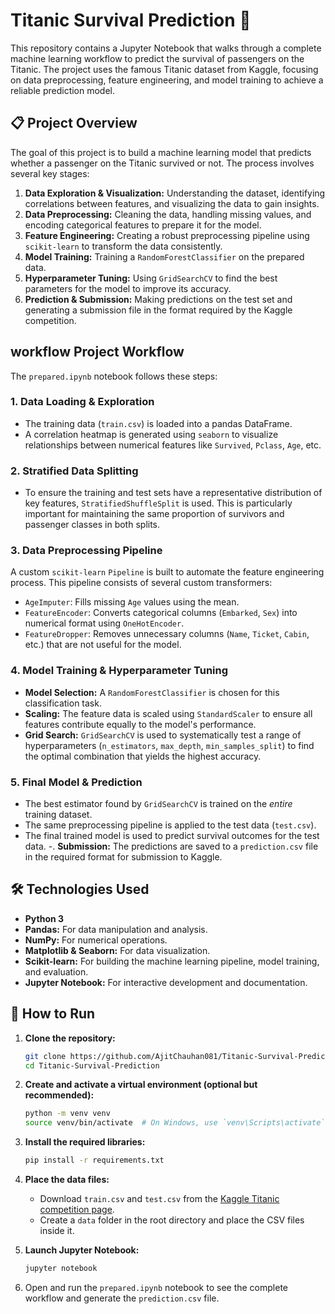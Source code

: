 # Titanic Survival Prediction 🚢

This repository contains a Jupyter Notebook that walks through a complete machine learning workflow to predict the survival of passengers on the Titanic. The project uses the famous Titanic dataset from Kaggle, focusing on data preprocessing, feature engineering, and model training to achieve a reliable prediction model.

## 📋 Project Overview

The goal of this project is to build a machine learning model that predicts whether a passenger on the Titanic survived or not. The process involves several key stages:

1.  **Data Exploration & Visualization:** Understanding the dataset, identifying correlations between features, and visualizing the data to gain insights.
2.  **Data Preprocessing:** Cleaning the data, handling missing values, and encoding categorical features to prepare it for the model.
3.  **Feature Engineering:** Creating a robust preprocessing pipeline using `scikit-learn` to transform the data consistently.
4.  **Model Training:** Training a `RandomForestClassifier` on the prepared data.
5.  **Hyperparameter Tuning:** Using `GridSearchCV` to find the best parameters for the model to improve its accuracy.
6.  **Prediction & Submission:** Making predictions on the test set and generating a submission file in the format required by the Kaggle competition.

## workflow Project Workflow

The `prepared.ipynb` notebook follows these steps:

### 1\. Data Loading & Exploration

  - The training data (`train.csv`) is loaded into a pandas DataFrame.
  - A correlation heatmap is generated using `seaborn` to visualize relationships between numerical features like `Survived`, `Pclass`, `Age`, etc.

### 2\. Stratified Data Splitting

  - To ensure the training and test sets have a representative distribution of key features, `StratifiedShuffleSplit` is used. This is particularly important for maintaining the same proportion of survivors and passenger classes in both splits.

### 3\. Data Preprocessing Pipeline

A custom `scikit-learn` `Pipeline` is built to automate the feature engineering process. This pipeline consists of several custom transformers:

  - `AgeImputer`: Fills missing `Age` values using the mean.
  - `FeatureEncoder`: Converts categorical columns (`Embarked`, `Sex`) into numerical format using `OneHotEncoder`.
  - `FeatureDropper`: Removes unnecessary columns (`Name`, `Ticket`, `Cabin`, etc.) that are not useful for the model.

### 4\. Model Training & Hyperparameter Tuning

  - **Model Selection:** A `RandomForestClassifier` is chosen for this classification task.
  - **Scaling:** The feature data is scaled using `StandardScaler` to ensure all features contribute equally to the model's performance.
  - **Grid Search:** `GridSearchCV` is used to systematically test a range of hyperparameters (`n_estimators`, `max_depth`, `min_samples_split`) to find the optimal combination that yields the highest accuracy.

### 5\. Final Model & Prediction

  - The best estimator found by `GridSearchCV` is trained on the *entire* training dataset.
  - The same preprocessing pipeline is applied to the test data (`test.csv`).
  - The final trained model is used to predict survival outcomes for the test data.
    \-.  **Submission:** The predictions are saved to a `prediction.csv` file in the required format for submission to Kaggle.

## 🛠️ Technologies Used

  - **Python 3**
  - **Pandas:** For data manipulation and analysis.
  - **NumPy:** For numerical operations.
  - **Matplotlib & Seaborn:** For data visualization.
  - **Scikit-learn:** For building the machine learning pipeline, model training, and evaluation.
  - **Jupyter Notebook:** For interactive development and documentation.

## 🚀 How to Run

1.  **Clone the repository:**

    ```bash
    git clone https://github.com/AjitChauhan081/Titanic-Survival-Prediction.git
    cd Titanic-Survival-Prediction
    ```

2.  **Create and activate a virtual environment (optional but recommended):**

    ```bash
    python -m venv venv
    source venv/bin/activate  # On Windows, use `venv\Scripts\activate`
    ```

3.  **Install the required libraries:**

    ```bash
    pip install -r requirements.txt
    ```

4.  **Place the data files:**

      - Download `train.csv` and `test.csv` from the [Kaggle Titanic competition page](https://www.kaggle.com/c/titanic/data).
      - Create a `data` folder in the root directory and place the CSV files inside it.

5.  **Launch Jupyter Notebook:**

    ```bash
    jupyter notebook
    ```

6.  Open and run the `prepared.ipynb` notebook to see the complete workflow and generate the `prediction.csv` file.
